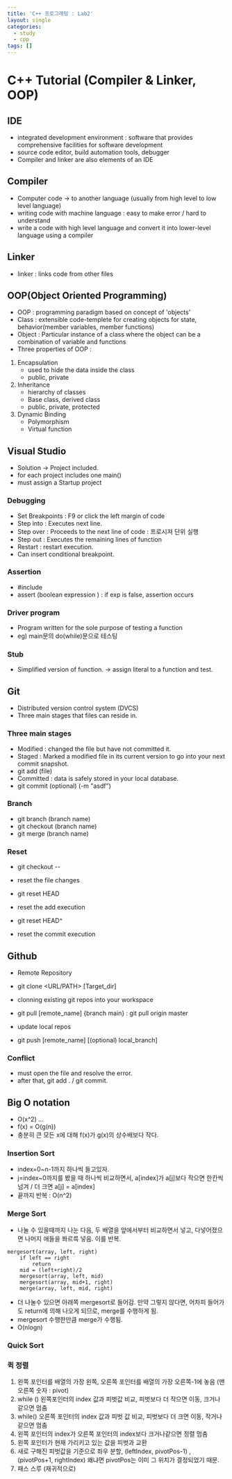 ```yaml
---
title: 'C++ 프로그래밍 : Lab2'
layout: single
categories:
  - study
  - cpp
tags: []
---
```


# C++ Tutorial (Compiler & Linker, OOP)

## IDE

- integrated development environment : software that provides comprehensive facilities for software development
- source code editor, build automation tools, debugger
- Compiler and linker are also elements of an IDE

## Compiler

- Computer code -> to another language (usually from high level to low level language)
- writing code with machine language : easy to make error / hard to understand 
- write a code with high level language and convert it into lower-level language using a compiler

## Linker 

- linker : links code from other files

## OOP(Object Oriented Programming)

- OOP : programming paradigm based on concept of 'objects'
- Class : extensible code-templete for creating objects for state, behavior(member variables, member functions)
- Object : Particular instance of a class where the object can be a combination of variable and functions
- Three properties of OOP :

1. Encapsulation
    - used to hide the data inside the class
    - public, private
2. Inheritance
    - hierarchy of classes
    - Base class, derived class
    - public, private, protected
3. Dynamic Binding
    - Polymorphism
    - Virtual function

## Visual Studio

- Solution -> Project included.
- for each project includes one main()
- must assign a Startup project 

### Debugging

- Set Breakpoints : F9 or click the left margin of code
- Step into : Executes next line.
- Step over : Proceeds to the next line of code : 프로시져 단위 실행
- Step out : Executes the remaining lines of function
- Restart : restart execution. 
- Can insert conditional breakpoint.

### Assertion
- #include <cassert>
- assert (boolean expression ) : if exp is false, assertion occurs

### Driver program

- Program written for the sole purpose of testing a function
- eg) main문의 do(while)문으로 테스팅

### Stub

- Simplified version of function. -> assign literal to a function and test.

## Git

- Distributed version control system (DVCS)
- Three main stages that files can reside in.


### Three main stages


- Modified : changed the file but have not committed it.
- Staged : Marked a modified file in its current version to go into your next commit snapshot.
- git add (file)
- Committed : data is safely stored in your local database.
- git commit (optional) (-m "asdf")

### Branch

- git branch (branch name)
- git checkout (branch name)
- git merge (branch name)

### Reset

- git checkout -- <file>
- reset the file changes

- git reset HEAD <file>
- reset the add execution

- git reset HEAD^
- reset the commit execution

## Github

- Remote Repository

- git clone <URL/PATH> [Target_dir]
- clonning existing git repos into your workspace
- git pull [remote_name] {branch main} : git pull origin master
- update local repos
- git push [remote_name] [(optional) local_branch]



### Conflict

- must open the file and resolve the error.
- after that, git add . / git commit.

## Big O notation

- O(x^2) ... 
- f(x) = O(g(n))
- 충분히 큰 모든 x에 대해 f(x)가 g(x)의 상수배보다 작다.

### Insertion Sort

- index=0~n-1까지 하나씩 들고있자.
- j=index~0까지를 봤을 때 하나씩 비교하면서, a[index]가 a[j]보다 작으면 한칸씩 넘겨 / 더 크면  a[j] = a[index]
- 끝까지 반복 : O(n^2)

### Merge Sort

- 나눌 수 있을때까지 나눈 다음, 두 배열을 앞에서부터 비교하면서 넣고, 다넣어졌으면 나머지 애들을 쫘르륵 넣음. 이를 반복.

```
mergesort(array, left, right)
    if left == right
        return
    mid = (left+right)/2
    mergesort(array, left, mid)
    mergesort(array, mid+1, right)
    merge(array, left, mid, right)
```
- 더 나눌수 있으면 아래쪽 mergesort로 들어감. 만약 그렇지 않다면, 어차피 들어가도 return에 의해 나오게 되므로, merge를 수행하게 됨.
- mergesort 수행한만큼 merge가 수행됨. 
- O(nlogn)

### Quick Sort

### 퀵 정렬

1. 왼쪽 포인터를 배열의 가장 왼쪽, 오른쪽 포인터를 배열의 가장 오른쪽-1에 놓음 (맨 오른쪽 숫자 : pivot)
2. while () 왼쪽포인터의 index 값과 피벗값 비교, 피벗보다 더 작으면 이동, 크거나 같으면 멈춤
3. while() 오른쪽 포인터의 index 값과 피벗 값 비교, 피벗보다 더 크면 이동, 작거나 같으면 멈춤
4. 왼쪽 포인터의 index가 오른쪽 포인터의 index보다 크거나같으면 정렬 멈춤
5. 왼쪽 포인터가 현재 가리키고 있는 값을 피벗과 교환
6. 새로 구해진 피벗값을 기준으로 좌우 분할, (leftIndex, pivotPos-1) , (pivotPos+1, rightIndex) 왜냐면 pivotPos는 이미 그 위치가 결정되었기 때문.
7. 패스 스루 (재귀적으로)